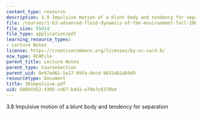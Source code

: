 ```yaml
---
content_type: resource
description: 3.8 Impulsive motion of a blunt body and tendency for separation
file: /courses/1-63-advanced-fluid-dynamics-of-the-environment-fall-2002/686bfd524395cd67b4d1e70e7c8370b4_38impulsive.pdf
file_size: 55014
file_type: application/pdf
learning_resource_types:
- Lecture Notes
license: https://creativecommons.org/licenses/by-nc-sa/4.0/
ocw_type: OCWFile
parent_title: Lecture Notes
parent_type: CourseSection
parent_uid: 8e97ad61-5a17-09fa-6ecd-9633ab2ab9d9
resourcetype: Document
title: 38impulsive.pdf
uid: 686bfd52-4395-cd67-b4d1-e70e7c8370b4
---
```

3.8 Impulsive motion of a blunt body and tendency for separation